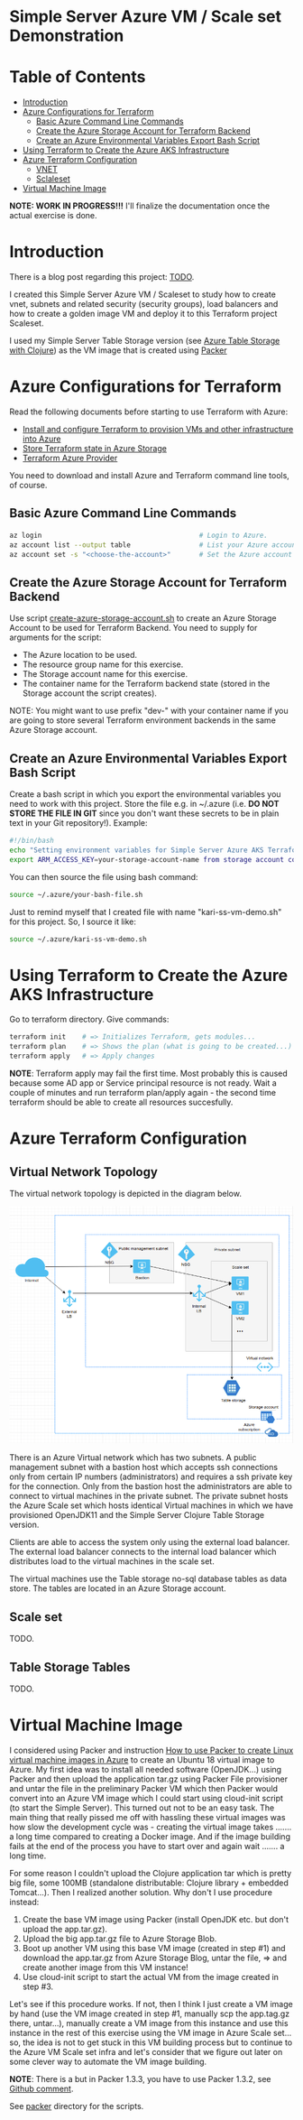 # Simple Server Azure VM / Scale set Demonstration  <!-- omit in toc -->


# Table of Contents  <!-- omit in toc -->
- [Introduction](#introduction)
- [Azure Configurations for Terraform](#azure-configurations-for-terraform)
  - [Basic Azure Command Line Commands](#basic-azure-command-line-commands)
  - [Create the Azure Storage Account for Terraform Backend](#create-the-azure-storage-account-for-terraform-backend)
  - [Create an Azure Environmental Variables Export Bash Script](#create-an-azure-environmental-variables-export-bash-script)
- [Using Terraform to Create the Azure AKS Infrastructure](#using-terraform-to-create-the-azure-aks-infrastructure)
- [Azure Terraform Configuration](#azure-terraform-configuration)
  - [VNET](#vnet)
  - [Sclaleset](#sclaleset)
- [Virtual Machine Image](#virtual-machine-image)


**NOTE: WORK IN PROGRESS!!!**
I'll finalize the documentation once the actual exercise is done.


# Introduction

There is a blog post regarding this project: [TODO](https://medium.com/@kari.marttila/TODO).

I created this Simple Server Azure VM / Scaleset to study how to create vnet, subnets and related security (security groups), load balancers and how to create a golden image VM and deploy it to this Terraform project Scaleset.

I used my Simple Server Table Storage version (see [Azure Table Storage with Clojure](https://medium.com/@kari.marttila/azure-table-storage-with-clojure-12055e02985c)) as the VM image that is created using [Packer](TODO)
 
 
# Azure Configurations for Terraform

Read the following documents before starting to use Terraform with Azure:

- [Install and configure Terraform to provision VMs and other infrastructure into Azure](https://docs.microsoft.com/en-us/azure/virtual-machines/linux/terraform-install-configure)
 - [Store Terraform state in Azure Storage](https://docs.microsoft.com/en-us/azure/terraform/terraform-backend)
 - [Terraform Azure Provider](https://www.terraform.io/docs/providers/azurerm/)

You need to download and install Azure and Terraform command line tools, of course.


## Basic Azure Command Line Commands

```bash
az login                                       # Login to Azure.
az account list --output table                 # List your Azure accounts.
az account set -s "<choose-the-account>"       # Set the Azure account you want to use.
```
 

## Create the Azure Storage Account for Terraform Backend

Use script [create-azure-storage-account.sh](TODO) to create an Azure Storage Account to be used for Terraform Backend. You need to supply for arguments for the script:

- The Azure location to be used.
- The resource group name for this exercise.
- The Storage account name for this exercise.
- The container name for the Terraform backend state (stored in the Storage account the script creates).

NOTE: You might want to use prefix "dev-" with your container name if you are going to store several Terraform environment backends in the same Azure Storage account.


## Create an Azure Environmental Variables Export Bash Script

Create a bash script in which you export the environmental variables you need to work with this project. Store the file e.g. in ~/.azure (i.e. **DO NOT STORE THE FILE IN GIT** since you don't want these secrets to be in plain text in your Git repository!). Example:

```bash
#!/bin/bash
echo "Setting environment variables for Simple Server Azure AKS Terraform project."
export ARM_ACCESS_KEY=your-storage-account-name from storage account command result
```

You can then source the file using bash command:

```bash
source ~/.azure/your-bash-file.sh
```

Just to remind myself that I created file with name "kari-ss-vm-demo.sh" for this project. So, I source it like:

```bash
source ~/.azure/kari-ss-vm-demo.sh
```

# Using Terraform to Create the Azure AKS Infrastructure

Go to terraform directory. Give commands:

```bash
terraform init    # => Initializes Terraform, gets modules...
terraform plan    # => Shows the plan (what is going to be created...)
terraform apply   # => Apply changes
```

**NOTE**: Terraform apply may fail the first time. Most probably this is caused because some AD app or Service principal resource is not ready. Wait a couple of minutes and run terraform plan/apply again - the second time terraform should be able to create all resources succesfully. 

# Azure Terraform Configuration

## Virtual Network Topology

The virtual network topology is depicted in the diagram below.

![Simple Server VM Scaleset Network Topology](diagrams/azure-simple-server-vm-vnet-topology.png?raw=true "Simple Server VM Scaleset Network Topology")

There is an Azure Virtual network which has two subnets. A public management subnet with a bastion host which accepts ssh connections only from certain IP numbers (administrators) and requires a ssh private key for the connection. Only from the bastion host the administrators are able to connect to virtual machines in the private subnet. The private subnet hosts the Azure Scale set which hosts identical Virtual machines in which we have provisioned OpenJDK11 and the Simple Server Clojure Table Storage version. 

Clients are able to access the system only using the external load balancer. The external load balancer connects to the internal load balancer which distributes load to the virtual machines in the scale set. 

The virtual machines use the Table storage no-sql database tables as data store. The tables are located in an Azure Storage account.
  

## Scale set

TODO.

## Table Storage Tables

TODO.

# Virtual Machine Image

I considered using Packer and instruction [How to use Packer to create Linux virtual machine images in Azure](https://docs.microsoft.com/en-us/azure/virtual-machines/linux/build-image-with-packer) to create an Ubuntu 18 virtual image to Azure. My first idea was to install all needed software (OpenJDK...) using Packer and then upload the application tar.gz using Packer File provisioner and untar the file in the preliminary Packer VM which then Packer would convert into an Azure VM image which I could start using cloud-init script (to start the Simple Server). This turned out not to be an easy task. The main thing that really pissed me off with hassling these virtual images was how slow the development cycle was - creating the virtual image takes ....... a long time compared to creating a Docker image. And if the image building fails at the end of the process you have to start over and again wait ....... a long time. 

For some reason I couldn't upload the Clojure application tar which is pretty big file, some 100MB (standalone distributable: Clojure library + embedded Tomcat...). Then I realized another solution. Why don't I use procedure instead:
1. Create the base VM image using Packer (install OpenJDK etc. but don't upload the app.tar.gz).
2. Upload the big app.tar.gz file to Azure Storage Blob.
3. Boot up another VM using this base VM image (created in step #1) and download the app.tar.gz from Azure Storage Blog, untar the file, => and create another image from this VM instance!
4. Use cloud-init script to start the actual VM from the image created in step #3. 

Let's see if this procedure works. If not, then I think I just create a VM image by hand (use the VM image created in step #1, manually scp the app.tag.gz there, untar...), manually create a VM image from this instance and use this instance in the rest of this exercise using the VM image in Azure Scale set... so, the idea is not to get stuck in this VM building process but to continue to the Azure VM Scale set infra and let's consider that we figure out later on some clever way to automate the VM image building.

   

**NOTE**: There is a but in Packer 1.3.3, you have to use Packer 1.3.2, see [Github comment](https://github.com/MicrosoftDocs/azure-docs/issues/21944#issuecomment-452597596).

See [packer](TODO) directory for the scripts.

